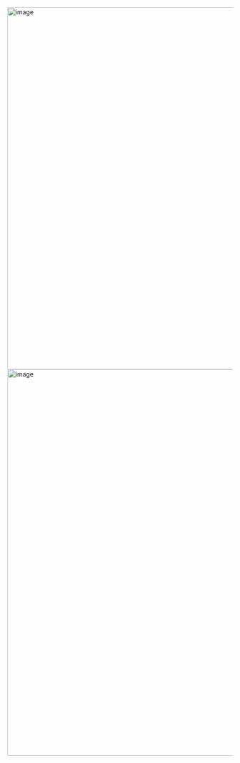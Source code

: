 
<img width="624" height="811" alt="image" src="https://github.com/user-attachments/assets/39090009-2fb9-4ee5-8509-08142af4bbc8" />

<img width="603" height="865" alt="image" src="https://github.com/user-attachments/assets/590a26d8-1991-47bc-97b1-944258f569e7" />

